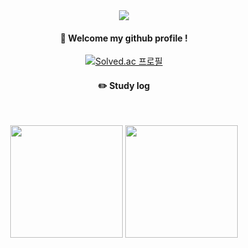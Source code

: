<div align="center"> 

<img src="https://capsule-render.vercel.app/api?type=waving&color=auto&height=200&section=header&text=POPEYE&fontSize=90" />
  
####  :wave: Welcome my github profile !

  
[![Solved.ac 프로필](http://mazassumnida.wtf/api/v2/generate_badge?boj=popeye0617)](https://solved.ac/popeye0617)

 
#### :pencil2: Study log
 
<br/>
<p>
  <img height="180em" src="https://github-readme-stats.vercel.app/api?username=popeye0618&show_icons=true&include_all_commits=true&bg_color=30,e96443,904e95&title_color=fff&text_color=fff">
  <img height="180em" src="https://github-readme-stats.vercel.app/api/top-langs/?username=popeye0618&layout=compact&bg_color=30,e96443,904e95&title_color=fff&text_color=fff,theme=radical">
</p>
</div>
